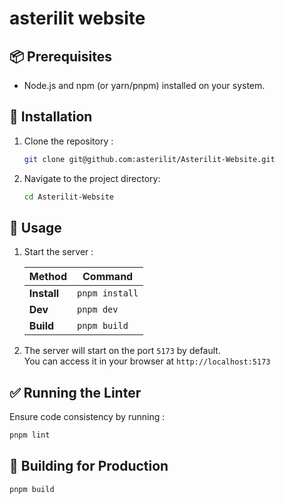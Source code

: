 # asterilit website

## 📦 Prerequisites

- Node.js and npm (or yarn/pnpm) installed on your system.

## 💾 Installation

1. Clone the repository :

    ```bash
    git clone git@github.com:asterilit/Asterilit-Website.git
    ```

2. Navigate to the project directory:

    ```bash
    cd Asterilit-Website
    ```

## 🔨 Usage

1. Start the server :

    | Method      | Command       |
    |------------ |-------------- |
    | **Install** | `pnpm install`|
    | **Dev**     | `pnpm dev`    |
    | **Build**   | `pnpm build`  |

2. The server will start on the port `5173` by default.\
    You can access it in your browser at `http://localhost:5173`

## ✅ Running the Linter

Ensure code consistency by running :

```bash
pnpm lint
```

## 🚀 Building for Production

```bash
pnpm build
```
